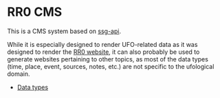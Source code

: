 # RR0 CMS

This is a CMS system based on [ssg-api](https://www.npmjs.com/package/ssg-api).

While it is especially designed to render UFO-related data as it was designed to render the  [RR0 website](https://rr0.org),
it can also probably be used to generate websites pertaining to other topics, as most of the data types (time, place, event, sources, notes, etc.) are not specific to the ufological domain. 

- [Data types](src/data/README.md)
